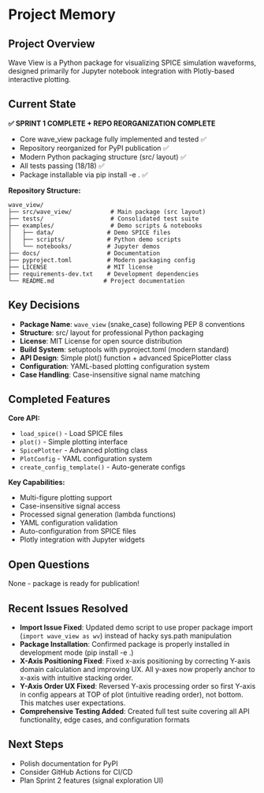 # Project Memory

## Project Overview
Wave View is a Python package for visualizing SPICE simulation waveforms, designed primarily for Jupyter notebook integration with Plotly-based interactive plotting.

## Current State
**✅ SPRINT 1 COMPLETE + REPO REORGANIZATION COMPLETE**
- Core wave_view package fully implemented and tested ✅
- Repository reorganized for PyPI publication ✅
- Modern Python packaging structure (src/ layout) ✅
- All tests passing (18/18) ✅
- Package installable via pip install -e . ✅

**Repository Structure:**
```
wave_view/
├── src/wave_view/           # Main package (src layout)
├── tests/                   # Consolidated test suite
├── examples/                # Demo scripts & notebooks
│   ├── data/               # Demo SPICE files
│   ├── scripts/            # Python demo scripts  
│   └── notebooks/          # Jupyter demos
├── docs/                   # Documentation
├── pyproject.toml          # Modern packaging config
├── LICENSE                 # MIT license
├── requirements-dev.txt    # Development dependencies
└── README.md              # Project documentation
```

## Key Decisions
- **Package Name**: `wave_view` (snake_case) following PEP 8 conventions
- **Structure**: src/ layout for professional Python packaging  
- **License**: MIT License for open source distribution
- **Build System**: setuptools with pyproject.toml (modern standard)
- **API Design**: Simple plot() function + advanced SpicePlotter class
- **Configuration**: YAML-based plotting configuration system
- **Case Handling**: Case-insensitive signal name matching

## Completed Features
**Core API:**
- `load_spice()` - Load SPICE files
- `plot()` - Simple plotting interface  
- `SpicePlotter` - Advanced plotting class
- `PlotConfig` - YAML configuration system
- `create_config_template()` - Auto-generate configs

**Key Capabilities:**
- Multi-figure plotting support
- Case-insensitive signal access
- Processed signal generation (lambda functions)
- YAML configuration validation
- Auto-configuration from SPICE files
- Plotly integration with Jupyter widgets

## Open Questions
None - package is ready for publication!

## Recent Issues Resolved
- **Import Issue Fixed**: Updated demo script to use proper package import (`import wave_view as wv`) instead of hacky sys.path manipulation
- **Package Installation**: Confirmed package is properly installed in development mode (pip install -e .)
- **X-Axis Positioning Fixed**: Fixed x-axis positioning by correcting Y-axis domain calculation and improving UX. All y-axes now properly anchor to x-axis with intuitive stacking order.
- **Y-Axis Order UX Fixed**: Reversed Y-axis processing order so first Y-axis in config appears at TOP of plot (intuitive reading order), not bottom. This matches user expectations.
- **Comprehensive Testing Added**: Created full test suite covering all API functionality, edge cases, and configuration formats

## Next Steps
- Polish documentation for PyPI
- Consider GitHub Actions for CI/CD
- Plan Sprint 2 features (signal exploration UI) 